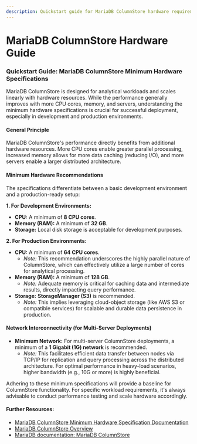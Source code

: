 ```yaml
---
description: Quickstart guide for MariaDB ColumnStore hardware requirements
---
```


# MariaDB ColumnStore Hardware Guide

### Quickstart Guide: MariaDB ColumnStore Minimum Hardware Specifications

MariaDB ColumnStore is designed for analytical workloads and scales linearly with hardware resources. While the performance generally improves with more CPU cores, memory, and servers, understanding the minimum hardware specifications is crucial for successful deployment, especially in development and production environments.

#### General Principle

MariaDB ColumnStore's performance directly benefits from additional hardware resources. More CPU cores enable greater parallel processing, increased memory allows for more data caching (reducing I/O), and more servers enable a larger distributed architecture.

#### Minimum Hardware Recommendations

The specifications differentiate between a basic development environment and a production-ready setup:

**1. For Development Environments:**

* **CPU:** A minimum of **8 CPU cores**.
* **Memory (RAM):** A minimum of **32 GB**.
* **Storage:** Local disk storage is acceptable for development purposes.

**2. For Production Environments:**

* **CPU:** A minimum of **64 CPU cores**.
  * _Note:_ This recommendation underscores the highly parallel nature of ColumnStore, which can effectively utilize a large number of cores for analytical processing.
* **Memory (RAM):** A minimum of **128 GB**.
  * _Note:_ Adequate memory is critical for caching data and intermediate results, directly impacting query performance.
* **Storage:** **StorageManager (S3)** is recommended.
  * _Note:_ This implies leveraging cloud-object storage (like AWS S3 or compatible services) for scalable and durable data persistence in production.

#### Network Interconnectivity (for Multi-Server Deployments)

* **Minimum Network:** For multi-server ColumnStore deployments, a minimum of a **1 Gigabit (1G) network** is recommended.
  * _Note:_ This facilitates efficient data transfer between nodes via TCP/IP for replication and query processing across the distributed architecture. For optimal performance in heavy-load scenarios, higher bandwidth (e.g., 10G or more) is highly beneficial.

Adhering to these minimum specifications will provide a baseline for ColumnStore functionality. For specific workload requirements, it's always advisable to conduct performance testing and scale hardware accordingly.

#### Further Resources:

* [MariaDB ColumnStore Minimum Hardware Specification Documentation](https://mariadb.net/docs/columnstore/columnstore-quickstart-guides/columnstore-minimum-hardware-specification)
* [MariaDB ColumnStore Overview](https://mariadb.com/products/columnstore/)
* [MariaDB documentation: MariaDB ColumnStore](https://app.gitbook.com/o/diTpXxF5WsbHqTReoBsS/s/rBEU9juWLfTDcdwF3Q14/)
